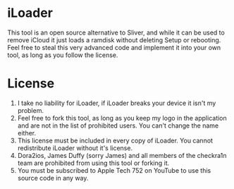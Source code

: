 # iLoader
This tool is an open source alternative to Sliver, and while it can be used to remove iCloud it just loads a ramdisk without deleting Setup or rebooting. Feel free to steal this very advanced code and implement it into your own tool, as long as you follow the license.
# License
1. I take no liability for iLoader, if iLoader breaks your device it isn't my problem.
2. Feel free to fork this tool, as long as you keep my logo in the application and are not in the list of prohibited users. You can't change the name either.
3. This license must be included in every copy of iLoader. You cannot redistribute iLoader without it's license.
3. Dora2ios, James Duffy (sorry James) and all members of the checkra1n team are prohibited from using this tool or forking it.
4. You must be subscribed to Apple Tech 752 on YouTube to use this source code in any way.
